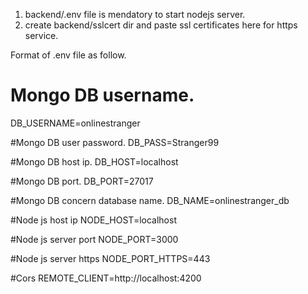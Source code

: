 1. backend/.env file is mendatory to start nodejs server.
2. create backend/sslcert dir and paste ssl certificates here for https service.


Format of .env file as follow.

# Mongo DB username.
DB_USERNAME=onlinestranger

#Mongo DB user password.
DB_PASS=Stranger99

#Mongo DB host ip.
DB_HOST=localhost

#Mongo DB port.
DB_PORT=27017

#Mongo DB concern database name.
DB_NAME=onlinestranger_db

#Node js host ip
NODE_HOST=localhost

#Node js server port
NODE_PORT=3000

#Node js server https
NODE_PORT_HTTPS=443

#Cors
REMOTE_CLIENT=http://localhost:4200
